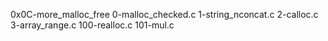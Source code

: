 0x0C-more_malloc_free
0-malloc_checked.c
1-string_nconcat.c
2-calloc.c
3-array_range.c
100-realloc.c
101-mul.c